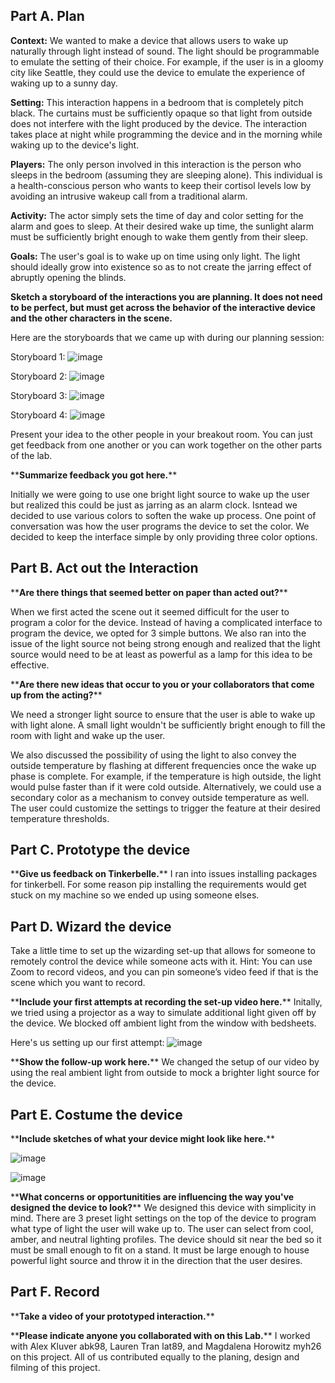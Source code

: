 
<!---
# Staging Interaction

In the original stage production of Peter Pan, Tinker Bell was represented by a darting light created by a small handheld mirror off-stage, reflecting a little circle of light from a powerful lamp. Tinkerbell communicates her presence through this light to the other characters. See more info [here](https://en.wikipedia.org/wiki/Tinker_Bell). 

There is no actor that plays Tinkerbell--her existence in the play comes from the interactions that the other characters have with her.

For lab this week, we draw on this and other inspirations from theatre to stage interactions with a device where the main mode of display/output for the interactive device you are designing is lighting. You will plot the interaction with a storyboard, and use your computer and a smartphone to experiment with what the interactions will look and feel like. 

_Make sure you read all the instructions and understand the whole of the laboratory activity before starting!_



## Prep

### To start the semester, you will need:
1. Set up your own Github "Lab Hub" repository to keep all you work in record by [following these instructions](https://github.com/FAR-Lab/Developing-and-Designing-Interactive-Devices/blob/2021Fall/readings/Submitting%20Labs.md).
2. Set up the README.md for your Hub repository (for instance, so that it has your name and points to your own Lab 1) and [learn how to](https://guides.github.com/features/mastering-markdown/) organize and post links to your submissions on your README.md so we can find them easily.
3. (extra: Learn about what exactly Git is from [here](https://git-scm.com/book/en/v2/Getting-Started-What-is-Git%3F).)

### For this lab, you will need:
1. Paper
2. Markers/ Pens
3. Scissors
4. Smart Phone -- The main required feature is that the phone needs to have a browser and display a webpage.
5. Computer -- We will use your computer to host a webpage which also features controls.
6. Found objects and materials -- You will have to costume your phone so that it looks like some other devices. These materials can include doll clothes, a paper lantern, a bottle, human clothes, a pillow case, etc. Be creative!

### Deliverables for this lab are: 
1. Storyboard
1. Sketches/photos of costumed device
1. Any reflections you have on the process
1. Video sketch of the prototyped interaction
1. Submit the items above in the lab1 folder of your class [Github page], either as links or uploaded files. Each group member should post their own copy of the work to their own Lab Hub, even if some of the work is the same from each person in the group.

### The Report
This README.md page in your own repository should be edited to include the work you have done (the deliverables mentioned above). Following the format below, you can delete everything but the headers and the sections between the **stars**. Write the answers to the questions under the starred sentences. Include any material that explains what you did in this lab hub folder, and link it in your README.md for the lab.

## Lab Overview
For this assignment, you are going to:

A) [Plan](#part-a-plan) 

B) [Act out the interaction](#part-b-act-out-the-interaction) 

C) [Prototype the device](#part-c-prototype-the-device)

D) [Wizard the device](#part-d-wizard-the-device) 

E) [Costume the device](#part-e-costume-the-device)

F) [Record the interaction](#part-f-record)

Labs are due on Mondays. Make sure this page is linked to on your main class hub page.

-->


## Part A. Plan 
<!--
To stage the interaction with your interactive device, think about:

_Setting:_ Where is this interaction happening? (e.g., a jungle, the kitchen) When is it happening?

_Players:_ Who is involved in the interaction? Who else is there? If you reflect on the design of current day interactive devices like the Amazon Alexa, it’s clear they didn’t take into account people who had roommates, or the presence of children. Think through all the people who are in the setting.

_Activity:_ What is happening between the actors?

_Goals:_ What are the goals of each player? (e.g., jumping to a tree, opening the fridge). 

The interactive device can be anything *except* a computer, a tablet computer or a smart phone, but the main way it interacts needs to be using light.
-->
<!--
\*\***Describe your setting, players, activity and goals here.**\*\*
-->
**Context:** We wanted to make a device that allows users to wake up naturally through light instead of sound. The light should be programmable to emulate the setting of their choice. For example, if the user is in a gloomy city like Seattle, they could use the device to emulate the experience of waking up to a sunny day. 

**Setting:** This interaction happens in a bedroom that is completely pitch black. The curtains must be sufficiently opaque so that light from outside does not interfere with the light produced by the device. The interaction takes place at night while programming the device and in the morning while waking up to the device's light. 

**Players:** The only person involved in this interaction is the person who sleeps in the bedroom (assuming they are sleeping alone). This individual is a health-conscious person who wants to keep their cortisol levels low by avoiding an intrusive wakeup call from a traditional alarm.

**Activity:** The actor simply sets the time of day and color setting for the alarm and goes to sleep. At their desired wake up time, the sunlight alarm must be sufficiently bright enough to wake them gently from their sleep. 

**Goals:** The user's goal is to wake up on time using only light. The light should ideally grow into existence so as to not create the jarring effect of abruptly opening the blinds. 


**Sketch a storyboard of the interactions you are planning. It does not need to be perfect, but must get across the behavior of the interactive device and the other characters in the scene.**

Here are the storyboards that we came up with during our planning session: 

Storyboard 1:
![image](https://user-images.githubusercontent.com/29494260/132260963-ebd19d99-a791-46a0-a722-5653f6ff1268.png)


Storyboard 2: 
![image](https://user-images.githubusercontent.com/29494260/132261021-cd14847f-8cb8-435a-b632-49f5da1d23e1.png)


Storyboard 3: 
![image](https://user-images.githubusercontent.com/29494260/132261061-47d12791-53ac-4aed-ab1a-2567ba36f77f.png)


Storyboard 4:
![image](https://user-images.githubusercontent.com/29494260/132261084-3f462b5d-1514-45a2-9afb-59643498147c.png)


Present your idea to the other people in your breakout room. You can just get feedback from one another or you can work together on the other parts of the lab.

\*\***Summarize feedback you got here.**\*\*

Initially we were going to use one bright light source to wake up the user but realized this could be just as jarring as an alarm clock. Isntead we decided to use various colors to soften the wake up process. One point of conversation was how the user programs the device to set the color. We decided to keep the interface simple by only providing three color options. 

## Part B. Act out the Interaction

<!--
Try physically acting out the interaction you planned. For now, you can just pretend the device is doing the things you’ve scripted for it. 
-->

\*\***Are there things that seemed better on paper than acted out?**\*\*

When we first acted the scene out it seemed difficult for the user to program a color for the device. Instead of having a complicated interface to program the device, we opted for 3 simple buttons. We also ran into the issue of the light source not being strong enough and realized that the light source would need to be at least as powerful as a lamp for this idea to be effective.  

\*\***Are there new ideas that occur to you or your collaborators that come up from the acting?**\*\*

We need a stronger light source to ensure that the user is able to wake up with light alone. A small light wouldn't be sufficiently bright enough to fill the room with light and wake up the user.

We also discussed the possibility of using the light to also convey the outside temperature by flashing at different frequencies once the wake up phase is complete. For example, if the temperature is high outside, the light would pulse faster than if it were cold outside. Alternatively, we could use a secondary color as a mechanism to convey outside temperature as well. The user could customize the settings to trigger the feature at their desired temperature thresholds. 


## Part C. Prototype the device

\*\***Give us feedback on Tinkerbelle.**\*\*
I ran into issues installing packages for tinkerbell. For some reason pip installing the requirements would get stuck on my machine so we ended up using someone elses. 

## Part D. Wizard the device
Take a little time to set up the wizarding set-up that allows for someone to remotely control the device while someone acts with it. Hint: You can use Zoom to record videos, and you can pin someone’s video feed if that is the scene which you want to record. 

\*\***Include your first attempts at recording the set-up video here.**\*\*
Initally, we tried using a projector as a way to simulate additional light given off by the device. We blocked off ambient light from the window with bedsheets. 

Here's us setting up our first attempt: 
![image](https://user-images.githubusercontent.com/29494260/132262802-56ec371f-6dd9-42b7-8fee-1c96d9b53e0b.png)



\*\***Show the follow-up work here.**\*\*
We changed the setup of our video by using the real ambient light from outside to mock a brighter light source for the device. 

## Part E. Costume the device


\*\***Include sketches of what your device might look like here.**\*\*


![image](https://user-images.githubusercontent.com/29494260/132262065-9d077dd6-1d9d-4022-bb95-1192343efec4.png)


![image](https://user-images.githubusercontent.com/29494260/132262768-4b3cf439-7b7a-4ad1-a0e8-7771c03fea24.png)


\*\***What concerns or opportunitities are influencing the way you've designed the device to look?**\*\*
We designed this device with simplicity in mind. There are 3 preset light settings on the top of the device to program what type of light the user will wake up to. The user can select from cool, amber, and neutral lighting profiles. The device should sit near the bed so it must be small enough to fit on a stand. It must be large enough to house powerful light source and throw it in the direction that the user desires. 

## Part F. Record

\*\***Take a video of your prototyped interaction.**\*\*

\*\***Please indicate anyone you collaborated with on this Lab.**\*\*
I worked with Alex Kluver abk98, Lauren Tran lat89, and Magdalena Horowitz myh26 on this project. All of us contributed equally to the planing, design and filming of this project. 

